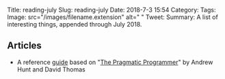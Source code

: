 Title: reading-july
Slug: reading-july
Date: 2018-7-3 15:54
Category:
Tags:
Image: src="/images/filename.extension" alt=" "
Tweet:
Summary: A list of interesting things, appended through July 2018.


## Articles
- A reference
[guide](https://blog.codinghorror.com/a-pragmatic-quick-reference/) based on
"[The Pragmatic
Programmer](http://www.amazon.com/exec/obidos/ASIN/020161622X/codihorr-20)" by
Andrew Hunt and David Thomas

